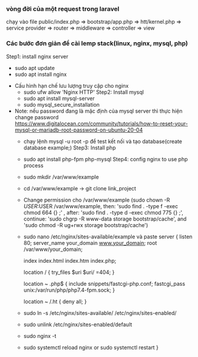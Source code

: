 ### vòng đời của một request trong laravel
chạy vào file public/index.php => bootstrap/app.php => htt/kernel.php => service provider => router => middleware => controller => view

### Các bước đơn giản để cài lemp stack(linux, nginx, mysql, php)
Step1: install nginx server
  - sudo apt update
  - sudo apt install nginx
* Cấu hình hạn chế lưu lượng truy cập cho nginx
  - sudo ufw allow 'Nginx HTTP'
Step2: Install mysql
  - sudo apt install mysql-server
  - sudo mysql_secure_installation
* Note: nếu password đang là mặc định của mysql server thì thực hiện change password
  https://www.digitalocean.com/community/tutorials/how-to-reset-your-mysql-or-mariadb-root-password-on-ubuntu-20-04
  - chạy lệnh mysql -u root -p để test kết nối và tạo database(create database example;)
Step3: Install php
  - sudo apt install php-fpm php-mysql
Step4: config nginx to use php process
  - sudo mkdir /var/www/example
  - cd /var/www/example -> git clone link_project
  - Change permission cho /var/www/example (sudo chown -R $USER:$USER /var/www/example, then: 'sudo find . -type f -exec chmod 664 {} \;' , after: 'sudo find . -type d -exec chmod 775 {} \;', continue: 'sudo chgrp -R www-data storage bootstrap/cache', and 'sudo chmod -R ug+rwx storage bootstrap/cache')
  - sudo nano /etc/nginx/sites-available/example và paste
      server {
      listen 80;
      server_name your_domain www.your_domain;
      root /var/www/your_domain;
  
      index index.html index.htm index.php;
  
      location / {
          try_files $uri $uri/ =404;
      }
  
      location ~ \.php$ {
          include snippets/fastcgi-php.conf;
          fastcgi_pass unix:/var/run/php/php7.4-fpm.sock;
       }
  
      location ~ /\.ht {
          deny all;
      }
  - sudo ln -s /etc/nginx/sites-available/ /etc/nginx/sites-enabled/
  - sudo unlink /etc/nginx/sites-enabled/default
  - sudo nginx -t
  - sudo systemctl reload nginx or sudo systemctl restart 
}
